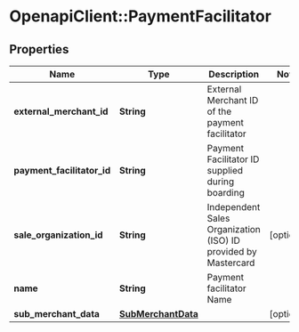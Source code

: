 # OpenapiClient::PaymentFacilitator

## Properties
Name | Type | Description | Notes
------------ | ------------- | ------------- | -------------
**external_merchant_id** | **String** | External Merchant ID of the payment facilitator | 
**payment_facilitator_id** | **String** | Payment Facilitator ID supplied during boarding | 
**sale_organization_id** | **String** | Independent Sales Organization (ISO) ID provided by Mastercard | [optional] 
**name** | **String** | Payment facilitator Name | 
**sub_merchant_data** | [**SubMerchantData**](SubMerchantData.md) |  | [optional] 


